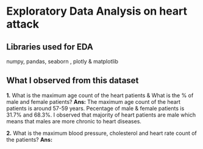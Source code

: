 # Exploratory Data Analysis on heart attack
## Libraries used for EDA
numpy, pandas, seaborn , plotly & matplotlib
## What I observed from this dataset
**1.** What is the maximum age count of the heart patients & What is the % of male and female patients?
**Ans:** The maximum age count of the heart patients is around 57-59 years. Pecentage of male & female patients is 31.7% and 68.3%. I observed that majority of heart patients are male which means that males are more chronic to heart diseases. 

**2.** What is the maximum blood pressure, cholesterol and heart rate count of the patients?
**Ans:** 
